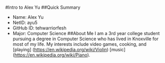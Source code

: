#Intro to Alex Yu
##Quick Summary
- Name: Alex Yu
- NetID: ayu5
- GitHub ID: tehwarriorfesh
- Major: Computer Science
##About Me
I am a 3rd year college student pursuing a degree in Computer Science who has lived in Knoxville for most of my life. My interests include video games, cooking, and [playing] (https://en.wikipedia.org/wiki/Violin) [music] (https://en.wikipedia.org/wiki/Piano).

